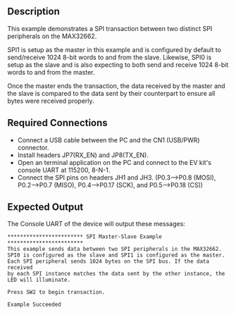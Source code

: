 ## Description

This example demonstrates a SPI transaction between two distinct SPI peripherals on the MAX32662. 

SPI1 is setup as the master in this example and is configured by default to send/receive 1024 8-bit words to and from the slave. Likewise, SPI0 is setup as the slave and is also expecting to both send and receive 1024 8-bit words to and from the master.

Once the master ends the transaction, the data received by the master and the slave is compared to the data sent by their counterpart to ensure all bytes were received properly.

## Required Connections

-   Connect a USB cable between the PC and the CN1 (USB/PWR) connector.
-   Install headers JP7(RX\_EN) and JP8(TX\_EN).
-   Open an terminal application on the PC and connect to the EV kit's console UART at 115200, 8-N-1.
-   Connect the SPI pins on headers JH1 and JH3. (P0.3-->P0.8 (MOSI), P0.2-->P0.7 (MISO), P0.4-->P0.17 (SCK), and P0.5-->P0.18 (CS))

## Expected Output

The Console UART of the device will output these messages:

```
************************ SPI Master-Slave Example ************************
This example sends data between two SPI peripherals in the MAX32662.
SPI0 is configured as the slave and SPI1 is configured as the master.
Each SPI peripheral sends 1024 bytes on the SPI bus. If the data received
by each SPI instance matches the data sent by the other instance, the
LED will illuminate.

Press SW2 to begin transaction.

Example Succeeded
```